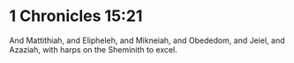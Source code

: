 # 1 Chronicles 15:21

And Mattithiah, and Elipheleh, and Mikneiah, and Obededom, and Jeiel, and Azaziah, with harps on the Sheminith to excel.